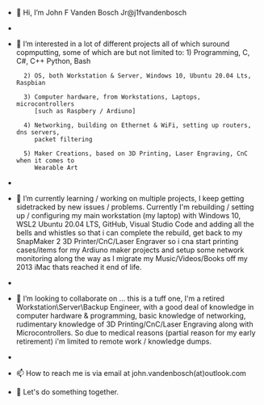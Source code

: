 - 👋 Hi, I’m John F Vanden Bosch Jr@j1fvandenbosch
-
- 👀 I’m interested in a lot of different projects all of which suround copmputting, some of which are
        but not limited to:
        1) Programming, C, C#, C++ Python, Bash

        2) OS, both Workstation & Server, Windows 10, Ubuntu 20.04 Lts, Raspbian

        3) Computer hardware, from Workstations, Laptops, microcontrollers
           [such as Raspbery / Ardiuno]

        4) Networking, building on Ethernet & WiFi, setting up routers, dns servers,
           packet filtering

        5) Maker Creations, based on 3D Printing, Laser Engraving, CnC when it comes to
           Wearable Art
-
- 🌱 I’m currently learning / working on multiple projects, I keep getting sidetracked by new
        issues / problems. Currently I'm rebuilding / setting up / configuring my main workstation (my laptop) with Windows 10, WSL2 Ubuntu 20.04 LTS, GitHub, Visual Studio Code and adding all the bells and whistles so that i can complete the rebuild, get back to my SnapMaker 2 3D Printer/CnC/Laser Engraver so i cna start printing cases/items for my Ardiuno maker projects and setup some network monitoring along the way as I migrate my Music/Videos/Books off my 2013 iMac thats reached it end of life.
- 
- 💞️ I’m looking to collaborate on ...
        this is a tuff one, I'm a retired Workstation\Server\Backup Engineer, with a good deal of knowledge in computer hardware & programming, basic knowledge of networking, rudimentary knowledge of 3D Printing/CnC/Laser Engraving along with Microcontrollers. So due to medical reasons (partial reason for my early retirement) i'm limited to remote work / knowledge dumps.
-
- 📫 How to reach me is via email at john.vandenbosch(at)outlook.com


- 🎉 Let's do something together.

<!---
j1fvandenbosch/j1fvandenbosch is a ✨ special ✨ repository because its `README.md` (this file) appears on your GitHub profile.
You can click the Preview link to take a look at your changes.
--->

